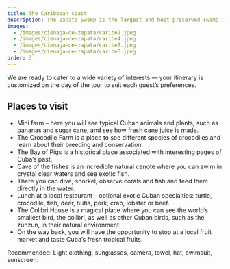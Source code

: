 ```yaml
---
title: The Caribbean Coast
description: The Zapata Swamp is the largest and best preserved swamp in Cuba and one of the most important in the Caribbean, declared a biosphere reserve by UNESCO. This unique area offers amazing fauna, home to the Cuban crocodile, endemic birds and landscapes that combine mangroves, lagoons and tropical jungles. Nearby are charming places such as Playa Larga and Cueva de los peces, ideal for enjoying the charm of the Caribbean coast. We are prepared to accommodate your interests, so the itinerary is customized on the day of the trip to suit the needs of each client
images:
  - /images/cienaga-de-zapata/caribe2.jpeg
  - /images/cienaga-de-zapata/caribe4.jpeg
  - /images/cienaga-de-zapata/caribe7.jpeg
  - /images/cienaga-de-zapata/caribe6.jpeg
order: 3
---
```




<p class="mb-8 text-justify text-sm md:text-lg dark:text-gray-300 leading-relaxed">
  We are ready to cater to a wide variety of interests — your itinerary is customized on the day of the tour to suit each guest’s preferences.
</p>

<section class="mb-10">
  <h2 class="text-2xl lg:text-3xl font-bold text-gray-900 mb-6 border-b-2 border-blue-500 pb-2">
    Places to visit
  </h2>

  <ul class="space-y-3 lg:space-y-4">
    <li class="flex items-start space-x-3 text-gray-700 leading-relaxed">
      <span class="inline-block w-2 h-2 bg-blue-500 rounded-full mt-2 flex-shrink-0"></span>
      <span class="text-sm lg:text-base">Mini farm – here you will see typical Cuban animals and plants, such as bananas and sugar cane, and see how fresh cane juice is made.</span>
    </li>
    <li class="flex items-start space-x-3 text-gray-700 leading-relaxed">
      <span class="inline-block w-2 h-2 bg-blue-500 rounded-full mt-2 flex-shrink-0"></span>
      <span class="text-sm lg:text-base">The Crocodile Farm is a place to see different species of crocodiles and learn about their breeding and conservation.</span>
    </li>
    <li class="flex items-start space-x-3 text-gray-700 leading-relaxed">
      <span class="inline-block w-2 h-2 bg-blue-500 rounded-full mt-2 flex-shrink-0"></span>
      <span class="text-sm lg:text-base">The Bay of Pigs is a historical place associated with interesting pages of Cuba’s past.</span>
    </li>
    <li class="flex items-start space-x-3 text-gray-700 leading-relaxed">
      <span class="inline-block w-2 h-2 bg-blue-500 rounded-full mt-2 flex-shrink-0"></span>
      <span class="text-sm lg:text-base">Cave of the fishes is an incredible natural cenote where you can swim in crystal clear waters and see exotic fish.</span>
    </li>
    <li class="flex items-start space-x-3 text-gray-700 leading-relaxed">
      <span class="inline-block w-2 h-2 bg-blue-500 rounded-full mt-2 flex-shrink-0"></span>
      <span class="text-sm lg:text-base">There you can dive, snorkel, observe corals and fish and feed them directly in the water.</span>
    </li>
    <li class="flex items-start space-x-3 text-gray-700 leading-relaxed">
      <span class="inline-block w-2 h-2 bg-blue-500 rounded-full mt-2 flex-shrink-0"></span>
      <span class="text-sm lg:text-base">Lunch at a local restaurant – optional exotic Cuban specialties: turtle, crocodile, fish, deer, hutia, pork, crab, lobster or beef.</span>
    </li>
    <li class="flex items-start space-x-3 text-gray-700 leading-relaxed">
      <span class="inline-block w-2 h-2 bg-blue-500 rounded-full mt-2 flex-shrink-0"></span>
      <span class="text-sm lg:text-base">The Colibri House is a magical place where you can see the world’s smallest bird, the colibri, as well as other Cuban birds, such as the zunzun, in their natural environment.</span>
    </li>
    <li class="flex items-start space-x-3 text-gray-700 leading-relaxed">
      <span class="inline-block w-2 h-2 bg-blue-500 rounded-full mt-2 flex-shrink-0"></span>
      <span class="text-sm lg:text-base">On the way back, you will have the opportunity to stop at a local fruit market and taste Cuba’s fresh tropical fruits.</span>
    </li>
  </ul>
</section>

<div class="bg-gradient-to-r from-yellow-50 to-orange-50 border-l-4 border-yellow-400 p-4 lg:p-6 rounded-r-lg mb-8">
  <p class="text-sm lg:text-base text-gray-800 leading-relaxed">
    <span class="font-bold text-yellow-700">Recommended:</span>
    <span class="ml-2">Light clothing, sunglasses, camera, towel, hat, swimsuit, sunscreen.</span>
  </p>
</div>

